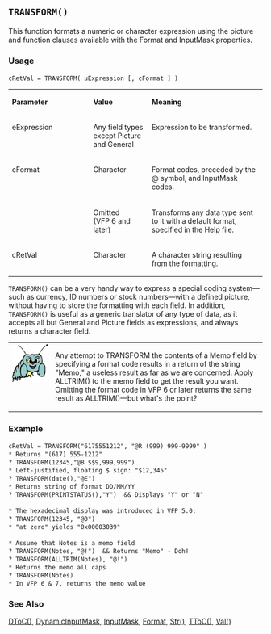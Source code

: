 ## `TRANSFORM()`

This function formats a numeric or character expression using the picture and function clauses available with the Format and InputMask properties.

### Usage

```foxpro
cRetVal = TRANSFORM( uExpression [, cFormat ] )
```
<table>
<tr>
  <td width="32%" valign="top">
  <p><b>Parameter</b></p>
  </td>
  <td width="23%" valign="top">
  <p><b>Value</b></p>
  </td>
  <td width="45%" valign="top">
  <p><b>Meaning</b></p>
  </td>
 </tr>
<tr>
  <td width="32%" valign="top">
  <p>eExpression</p>
  </td>
  <td width="23%" valign="top">
  <p>Any field types except Picture and General</p>
  </td>
  <td width="45%" valign="top">
  <p>Expression to be transformed.</p>
  </td>
 </tr>
<tr>
  <td width="32%" valign="top">
  <p>cFormat</p>
  </td>
  <td width="23%" valign="top">
  <p>Character</p>
  </td>
  <td width="45%" valign="top">
  <p>Format codes, preceded by the @ symbol, and InputMask codes.</p>
  </td>
 </tr>
<tr>
  <td width="32%" valign="top">
  &nbsp;</td>
  <td width="23%" valign="top">
  <p>Omitted <br> (VFP 6 and later)</p>
  </td>
  <td width="45%" valign="top">
  <p>Transforms any data type sent to it with a default format, specified in the Help file.</p>
  </td>
 </tr>
<tr>
  <td width="32%" valign="top">
  <p>cRetVal</p>
  </td>
  <td width="23%" valign="top">
  <p>Character</p>
  </td>
  <td width="45%" valign="top">
  <p>A character string resulting from the formatting.</p>
  </td>
 </tr>
</table>

`TRANSFORM()` can be a very handy way to express a special coding system&mdash;such as currency, ID numbers or stock numbers&mdash;with a defined picture, without having to store the formatting with each field. In addition, `TRANSFORM()` is useful as a generic translator of any type of data, as it accepts all but General and Picture fields as expressions, and always returns a character field.

<table>
<tr>
  <td width="17%" valign="top">
<img width="95" height="77" src="bug.gif">
  </td>
  <td width="83%">
  <p>Any attempt to TRANSFORM the contents of a Memo field by specifying a format code results in a return of the string &quot;Memo,&quot; a useless result as far as we are concerned. Apply ALLTRIM() to the memo field to get the result you want. Omitting the format code in VFP 6 or later returns the same result as ALLTRIM()&mdash;but what's the point?</p>
  </td>
 </tr>
</table>

### Example

```foxpro
cRetVal = TRANSFORM("6175551212", "@R (999) 999-9999" )
* Returns "(617) 555-1212"
? TRANSFORM(12345,"@B $$9,999,999")
* Left-justified, floating $ sign: "$12,345"
? TRANSFORM(date(),"@E")
* Returns string of format DD/MM/YY
? TRANSFORM(PRINTSTATUS(),"Y")  && Displays "Y" or "N"

* The hexadecimal display was introduced in VFP 5.0:
? TRANSFORM(12345, "@0")
* "at zero" yields "0x00003039"

* Assume that Notes is a memo field
? TRANSFORM(Notes, "@!")  && Returns "Memo" - Doh!
? TRANSFORM(ALLTRIM(Notes), "@!")
* Returns the memo all caps
? TRANSFORM(Notes)
* In VFP 6 & 7, returns the memo value
```
### See Also

[DToC()](s4g007.md), [DynamicInputMask](s4g694.md), [InputMask](s4g311.md), [Format](s4g312.md), [Str()](s4g022.md), [TToC()](s4g278.md), [Val()](s4g022.md)